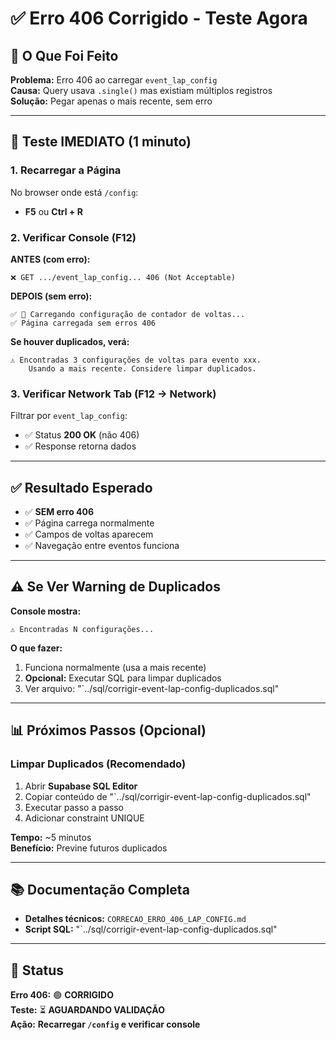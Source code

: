 # ✅ Erro 406 Corrigido - Teste Agora

## 🎯 O Que Foi Feito

**Problema:** Erro 406 ao carregar `event_lap_config`  
**Causa:** Query usava `.single()` mas existiam múltiplos registros  
**Solução:** Pegar apenas o mais recente, sem erro

---

## 🚀 Teste IMEDIATO (1 minuto)

### 1. Recarregar a Página

No browser onde está `/config`:
- **F5** ou **Ctrl + R**

### 2. Verificar Console (F12)

**ANTES (com erro):**
```
❌ GET .../event_lap_config... 406 (Not Acceptable)
```

**DEPOIS (sem erro):**
```
✅ 🔄 Carregando configuração de contador de voltas...
✅ Página carregada sem erros 406
```

**Se houver duplicados, verá:**
```
⚠️ Encontradas 3 configurações de voltas para evento xxx.
    Usando a mais recente. Considere limpar duplicados.
```

### 3. Verificar Network Tab (F12 → Network)

Filtrar por `event_lap_config`:
- ✅ Status **200 OK** (não 406)
- ✅ Response retorna dados

---

## ✅ Resultado Esperado

- ✅ **SEM erro 406**
- ✅ Página carrega normalmente
- ✅ Campos de voltas aparecem
- ✅ Navegação entre eventos funciona

---

## ⚠️ Se Ver Warning de Duplicados

**Console mostra:**
```
⚠️ Encontradas N configurações...
```

**O que fazer:**
1. Funciona normalmente (usa a mais recente)
2. **Opcional:** Executar SQL para limpar duplicados
3. Ver arquivo: "`../sql/corrigir-event-lap-config-duplicados.sql"

---

## 📊 Próximos Passos (Opcional)

### Limpar Duplicados (Recomendado)

1. Abrir **Supabase SQL Editor**
2. Copiar conteúdo de "`../sql/corrigir-event-lap-config-duplicados.sql"
3. Executar passo a passo
4. Adicionar constraint UNIQUE

**Tempo:** ~5 minutos  
**Benefício:** Previne futuros duplicados

---

## 📚 Documentação Completa

- **Detalhes técnicos:** `CORRECAO_ERRO_406_LAP_CONFIG.md`
- **Script SQL:** "`../sql/corrigir-event-lap-config-duplicados.sql"

---

## 🎉 Status

**Erro 406:** 🟢 **CORRIGIDO**  
**Teste:** ⏳ **AGUARDANDO VALIDAÇÃO**  
**Ação:** **Recarregar `/config` e verificar console**

